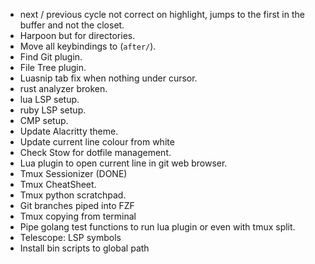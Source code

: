 - next / previous cycle not correct on highlight, jumps to the first in the buffer and not the closet.
- Harpoon but for directories.
- Move all keybindings to (`after/`).
- Find Git plugin.
- File Tree plugin.
- Luasnip tab fix when nothing under cursor.
- rust analyzer broken.
- lua LSP setup.
- ruby LSP setup.
- CMP setup.
- Update Alacritty theme.
- Update current line colour from white
- Check Stow for dotfile management.
- Lua plugin to open current line in git web browser.
- Tmux Sessionizer (DONE)
- Tmux CheatSheet.
- Tmux python scratchpad.
- Git branches piped into FZF
- Tmux copying from terminal
- Pipe golang test functions to run lua plugin or even with tmux split.
- Telescope: LSP symbols
- Install bin scripts to global path
